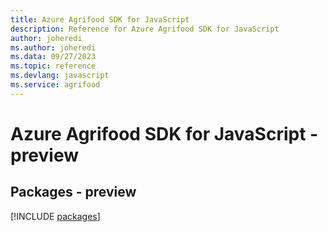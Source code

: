 ```yaml
---
title: Azure Agrifood SDK for JavaScript
description: Reference for Azure Agrifood SDK for JavaScript
author: joheredi
ms.author: joheredi
ms.data: 09/27/2023
ms.topic: reference
ms.devlang: javascript
ms.service: agrifood
---
```

# Azure Agrifood SDK for JavaScript - preview
## Packages - preview
[!INCLUDE [packages](agrifood-index.md)]